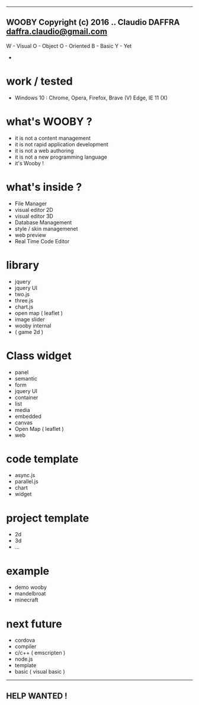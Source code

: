 
-----------------------
WOOBY
Copyright (c) 2016 ..
Claudio DAFFRA
daffra.claudio@gmail.com
------------------------

W - Visual
O - Object
O - Oriented
B - Basic
Y - Yet

*
# work / tested

- Windows 10 : Chrome, Opera, Firefox, Brave (V) Edge, IE 11 (X)


# what's WOOBY ?

- it is not a content management
- it is not rapid application development
- it is not a web authoring
- it is not a new programming language
- it's Wooby !

# what's inside ?

- File Manager
- visual editor 2D
- visual editor 3D
- Database Management
- style / skin managemenet
- web preview
- Real Time Code Editor

# library

- jquery 
- jquery UI
- two.js
- three.js
- chart.js
- open map ( leaflet ) 
- image slider
- wooby internal
- ( game 2d ) 

# Class widget

- panel
- semantic
- form
- jquery UI
- container
- list
- media
- embedded
- canvas
- Open Map ( leaflet ) 
- web

# code template

- async.js
- parallel.js
- chart
- widget

# project template

- 2d
- 3d
- ...

# example

- demo wooby
- mandelbroat
- minecraft

# next future

- cordova
- compiler 
- c/c++ ( emscripten ) 
- node.js
- template
- basic ( visual basic ) 

-------------
HELP WANTED !
-------------
